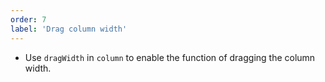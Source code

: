 ```yaml
---
order: 7
label: 'Drag column width'
---
```


- Use `dragWidth` in `column` to enable the function of dragging the column width.
